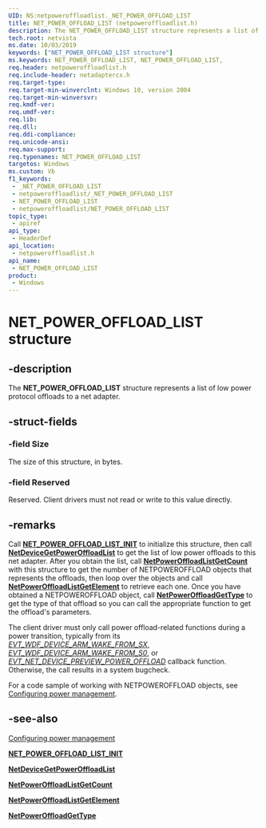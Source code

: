 ```yaml
---
UID: NS:netpoweroffloadlist._NET_POWER_OFFLOAD_LIST
title: NET_POWER_OFFLOAD_LIST (netpoweroffloadlist.h)
description: The NET_POWER_OFFLOAD_LIST structure represents a list of low power protocol offloads to a net adapter.
tech.root: netvista
ms.date: 10/03/2019
keywords: ["NET_POWER_OFFLOAD_LIST structure"]
ms.keywords: NET_POWER_OFFLOAD_LIST, NET_POWER_OFFLOAD_LIST,
req.header: netpoweroffloadlist.h
req.include-header: netadaptercx.h 
req.target-type: 
req.target-min-winverclnt: Windows 10, version 2004
req.target-min-winversvr: 
req.kmdf-ver: 
req.umdf-ver: 
req.lib: 
req.dll: 
req.ddi-compliance: 
req.unicode-ansi: 
req.max-support: 
req.typenames: NET_POWER_OFFLOAD_LIST
targetos: Windows
ms.custom: Vb
f1_keywords:
 - _NET_POWER_OFFLOAD_LIST
 - netpoweroffloadlist/_NET_POWER_OFFLOAD_LIST
 - NET_POWER_OFFLOAD_LIST
 - netpoweroffloadlist/NET_POWER_OFFLOAD_LIST
topic_type:
 - apiref
api_type:
 - HeaderDef
api_location:
 - netpoweroffloadlist.h
api_name:
 - NET_POWER_OFFLOAD_LIST
product:
 - Windows
---
```


# NET_POWER_OFFLOAD_LIST structure


## -description

The **NET_POWER_OFFLOAD_LIST** structure represents a list of low power protocol offloads to a net adapter.

## -struct-fields

### -field Size

The size of this structure, in bytes.

### -field Reserved

Reserved. Client drivers must not read or write to this value directly.

## -remarks

Call [**NET_POWER_OFFLOAD_LIST_INIT**](../netpoweroffloadlist/nf-netpoweroffloadlist-net_power_offload_list_init.md) to initialize this structure, then call [**NetDeviceGetPowerOffloadList**](../netpoweroffloadlist/nf-netpoweroffloadlist-netdevicegetpoweroffloadlist.md) to get the list of low power offloads to this net adapter. After you obtain the list, call [**NetPowerOffloadListGetCount**](../netpoweroffloadlist/nf-netpoweroffloadlist-netpoweroffloadlistgetcount.md) with this structure to get the number of NETPOWEROFFLOAD objects that represents the offloads, then loop over the objects and call [**NetPowerOffloadListGetElement**](../netpoweroffloadlist/nf-netpoweroffloadlist-netpoweroffloadlistgetelement.md) to retrieve each one. Once you have obtained a NETPOWEROFFLOAD object, call [**NetPowerOffloadGetType**](../netpoweroffload/nf-netpoweroffload-netpoweroffloadgettype.md) to get the type of that offload so you can call the appropriate function to get the offload's parameters.

The client driver must only call power offload-related functions during a power transition, typically from its *[EVT_WDF_DEVICE_ARM_WAKE_FROM_SX](../wdfdevice/nc-wdfdevice-evt_wdf_device_arm_wake_from_sx.md)*, *[EVT_WDF_DEVICE_ARM_WAKE_FROM_S0](../wdfdevice/nc-wdfdevice-evt_wdf_device_arm_wake_from_s0.md)*, or *[EVT_NET_DEVICE_PREVIEW_POWER_OFFLOAD](../netdevice/nc-netdevice-evt_net_device_preview_power_offload.md)* callback function. Otherwise, the call results in a system bugcheck.

For a code sample of working with NETPOWEROFFLOAD objects, see [Configuring power management](/windows-hardware/drivers/netcx/configuring-power-management).

## -see-also

[Configuring power management](/windows-hardware/drivers/netcx/configuring-power-management)

[**NET_POWER_OFFLOAD_LIST_INIT**](../netpoweroffloadlist/nf-netpoweroffloadlist-net_power_offload_list_init.md)

[**NetDeviceGetPowerOffloadList**](../netpoweroffloadlist/nf-netpoweroffloadlist-netdevicegetpoweroffloadlist.md)

[**NetPowerOffloadListGetCount**](../netpoweroffloadlist/nf-netpoweroffloadlist-netpoweroffloadlistgetcount.md)

[**NetPowerOffloadListGetElement**](../netpoweroffloadlist/nf-netpoweroffloadlist-netpoweroffloadlistgetelement.md)

[**NetPowerOffloadGetType**](../netpoweroffload/nf-netpoweroffload-netpoweroffloadgettype.md)
